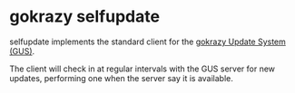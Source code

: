 # gokrazy selfupdate

selfupdate implements the standard client for the [gokrazy Update System (GUS)](https://github.com/gokrazy/gus).

The client will check in at regular intervals with the GUS server for new updates, performing one when the server say it is available.
